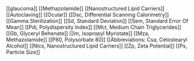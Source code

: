 [[glaucoma]]
[[Methazolamide]]
[[Nanostructured Lipid Carriers]]
[[Autoclaving]]
[[Ocular]]
[[Dsc, Differential Scanning Calorimetry]]
[[Gamma Sterilization]]
[[Sd, Standard Deviation]]
[[Sem, Standard Error Of Mean]]
[[Pdi, Polydispersity Index]]
[[Mct, Medium Chain Triglycerides]]
[[Gb, Glyceryl Behenate]]
[[Im, Isopropyl Myristate]]
[[Mza, Methazolamide]]
[[P80, Polysorbate 80]]
[[Abbreviations: Csa, Cetostearyl Alcohol]]
[[Nlcs, Nanostructured Lipid Carriers]]
[[Zp, Zeta Potential]]
[[Ps, Particle Size]]
